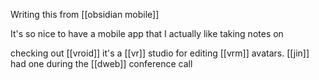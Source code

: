 Writing this from [[obsidian mobile]]

It's so nice to have a mobile app that I actually like taking notes on

checking out [[vroid]] it's a [[vr]] studio for editing [[vrm]] avatars. [[jin]] had one during the [[dweb]] conference call

